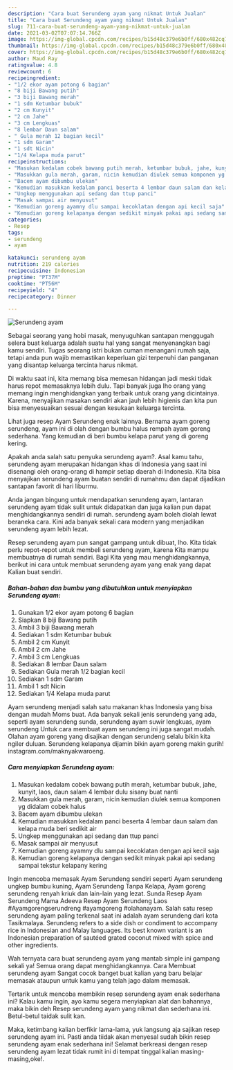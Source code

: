 ```yaml
---
description: "Cara buat Serundeng ayam yang nikmat Untuk Jualan"
title: "Cara buat Serundeng ayam yang nikmat Untuk Jualan"
slug: 711-cara-buat-serundeng-ayam-yang-nikmat-untuk-jualan
date: 2021-03-02T07:07:14.766Z
image: https://img-global.cpcdn.com/recipes/b15d48c379e6b0ff/680x482cq70/serundeng-ayam-foto-resep-utama.jpg
thumbnail: https://img-global.cpcdn.com/recipes/b15d48c379e6b0ff/680x482cq70/serundeng-ayam-foto-resep-utama.jpg
cover: https://img-global.cpcdn.com/recipes/b15d48c379e6b0ff/680x482cq70/serundeng-ayam-foto-resep-utama.jpg
author: Maud Ray
ratingvalue: 4.8
reviewcount: 6
recipeingredient:
- "1/2 ekor ayam potong 6 bagian"
- "8 biji Bawang putih"
- "3 biji Bawang merah"
- "1 sdm Ketumbar bubuk"
- "2 cm Kunyit"
- "2 cm Jahe"
- "3 cm Lengkuas"
- "8 lembar Daun salam"
- " Gula merah 12 bagian kecil"
- "1 sdm Garam"
- "1 sdt Nicin"
- "1/4 Kelapa muda parut"
recipeinstructions:
- "Masukan kedalam cobek bawang putih merah, ketumbar bubuk, jahe, kunyit, laos, daun salam 4 lembar dulu sisany buat nanti"
- "Masukkan gula merah, garam, nicin kemudian diulek semua komponen yg didalam cobek halus"
- "Bacem ayam dibumbu ulekan"
- "Kemudian masukkan kedalam panci beserta 4 lembar daun salam dan kelapa muda beri sedikit air"
- "Ungkep menggunakan api sedang dan ttup panci"
- "Masak sampai air menyusut"
- "Kemudian goreng ayamny dlu sampai kecoklatan dengan api kecil saja"
- "Kemudian goreng kelapanya dengan sedikit minyak pakai api sedang sampai tekstur kelapany kering"
categories:
- Resep
tags:
- serundeng
- ayam

katakunci: serundeng ayam 
nutrition: 219 calories
recipecuisine: Indonesian
preptime: "PT37M"
cooktime: "PT56M"
recipeyield: "4"
recipecategory: Dinner

---
```



![Serundeng ayam](https://img-global.cpcdn.com/recipes/b15d48c379e6b0ff/680x482cq70/serundeng-ayam-foto-resep-utama.jpg)

Sebagai seorang yang hobi masak, menyuguhkan santapan menggugah selera buat keluarga adalah suatu hal yang sangat menyenangkan bagi kamu sendiri. Tugas seorang istri bukan cuman menangani rumah saja, tetapi anda pun wajib memastikan keperluan gizi terpenuhi dan panganan yang disantap keluarga tercinta harus nikmat.

Di waktu  saat ini, kita memang bisa memesan hidangan jadi meski tidak harus repot memasaknya lebih dulu. Tapi banyak juga lho orang yang memang ingin menghidangkan yang terbaik untuk orang yang dicintainya. Karena, menyajikan masakan sendiri akan jauh lebih higienis dan kita pun bisa menyesuaikan sesuai dengan kesukaan keluarga tercinta. 

Lihat juga resep Ayam Serundeng enak lainnya. Bernama ayam goreng serundeng, ayam ini di olah dengan bumbu halus rempah ayam goreng sederhana. Yang kemudian di beri bumbu kelapa parut yang di goreng kering.

Apakah anda salah satu penyuka serundeng ayam?. Asal kamu tahu, serundeng ayam merupakan hidangan khas di Indonesia yang saat ini disenangi oleh orang-orang di hampir setiap daerah di Indonesia. Kita bisa menyajikan serundeng ayam buatan sendiri di rumahmu dan dapat dijadikan santapan favorit di hari liburmu.

Anda jangan bingung untuk mendapatkan serundeng ayam, lantaran serundeng ayam tidak sulit untuk didapatkan dan juga kalian pun dapat menghidangkannya sendiri di rumah. serundeng ayam boleh diolah lewat beraneka cara. Kini ada banyak sekali cara modern yang menjadikan serundeng ayam lebih lezat.

Resep serundeng ayam pun sangat gampang untuk dibuat, lho. Kita tidak perlu repot-repot untuk membeli serundeng ayam, karena Kita mampu membuatnya di rumah sendiri. Bagi Kita yang mau menghidangkannya, berikut ini cara untuk membuat serundeng ayam yang enak yang dapat Kalian buat sendiri.

<!--inarticleads1-->

##### Bahan-bahan dan bumbu yang dibutuhkan untuk menyiapkan Serundeng ayam:

1. Gunakan 1/2 ekor ayam potong 6 bagian
1. Siapkan 8 biji Bawang putih
1. Ambil 3 biji Bawang merah
1. Sediakan 1 sdm Ketumbar bubuk
1. Ambil 2 cm Kunyit
1. Ambil 2 cm Jahe
1. Ambil 3 cm Lengkuas
1. Sediakan 8 lembar Daun salam
1. Sediakan  Gula merah 1/2 bagian kecil
1. Sediakan 1 sdm Garam
1. Ambil 1 sdt Nicin
1. Sediakan 1/4 Kelapa muda parut


Ayam serundeng menjadi salah satu makanan khas Indonesia yang bisa dengan mudah Moms buat. Ada banyak sekali jenis serundeng yang ada, seperti ayam serundeng sunda, serundeng ayam suwir lengkuas, ayam serundeng Untuk cara membuat ayam serundeng ini juga sangat mudah. Olahan ayam goreng yang disajikan dengan serundeng selalu bikin kita ngiler duluan. Serundeng kelapanya dijamin bikin ayam goreng makin gurih! instagram.com/maknyakwaroeng. 

<!--inarticleads2-->

##### Cara menyiapkan Serundeng ayam:

1. Masukan kedalam cobek bawang putih merah, ketumbar bubuk, jahe, kunyit, laos, daun salam 4 lembar dulu sisany buat nanti
1. Masukkan gula merah, garam, nicin kemudian diulek semua komponen yg didalam cobek halus
1. Bacem ayam dibumbu ulekan
1. Kemudian masukkan kedalam panci beserta 4 lembar daun salam dan kelapa muda beri sedikit air
1. Ungkep menggunakan api sedang dan ttup panci
1. Masak sampai air menyusut
1. Kemudian goreng ayamny dlu sampai kecoklatan dengan api kecil saja
1. Kemudian goreng kelapanya dengan sedikit minyak pakai api sedang sampai tekstur kelapany kering


Ingin mencoba memasak Ayam Serundeng sendiri seperti Ayam serundeng ungkep bumbu kuning, Ayam Serundeng Tanpa Kelapa, Ayam goreng serundeng renyah kriuk dan lain-lain yang lezat. Sunda Resep Ayam Serundeng Mama Adeeva Resep Ayam Serundeng Laos #Ayamgorengserundreng #ayamgoreng #olahanayam. Salah satu resep serundeng ayam paling terkenal saat ini adalah ayam serundeng dari kota Tasikmalaya. Serundeng refers to a side dish or condiment to accompany rice in Indonesian and Malay languages. Its best known variant is an Indonesian preparation of sautéed grated coconut mixed with spice and other ingredients. 

Wah ternyata cara buat serundeng ayam yang mantab simple ini gampang sekali ya! Semua orang dapat menghidangkannya. Cara Membuat serundeng ayam Sangat cocok banget buat kalian yang baru belajar memasak ataupun untuk kamu yang telah jago dalam memasak.

Tertarik untuk mencoba membikin resep serundeng ayam enak sederhana ini? Kalau kamu ingin, ayo kamu segera menyiapkan alat dan bahannya, maka bikin deh Resep serundeng ayam yang nikmat dan sederhana ini. Betul-betul taidak sulit kan. 

Maka, ketimbang kalian berfikir lama-lama, yuk langsung aja sajikan resep serundeng ayam ini. Pasti anda tiidak akan menyesal sudah bikin resep serundeng ayam enak sederhana ini! Selamat berkreasi dengan resep serundeng ayam lezat tidak rumit ini di tempat tinggal kalian masing-masing,oke!.

